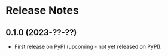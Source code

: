 # Release Notes

## 0.1.0 (2023-??-??)

* First release on PyPI (upcoming - not yet released on PyPI).
